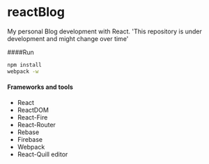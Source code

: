 # reactBlog

My personal Blog development with React.
'This repository is under development and might change over time'

####Run

```bash
npm install
webpack -w
```

#### Frameworks and tools

* React
* ReactDOM
* React-Fire
* React-Router
* Rebase
* Firebase
* Webpack
* React-Quill editor

